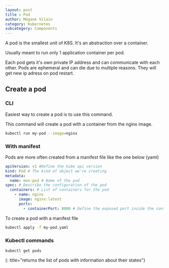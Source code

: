 ```yaml
---
layout: post
title : Pod
author: Mégane Vilain
category: Kubernetes
subcategory: Components
---
```


 A pod is the smallest unit of K8S. It's an abstraction over a container.

 Usually meant to run only 1 application container per pod. 

 Each pod gets it's own private IP address and can communicate with each other.
 Pods are ephemeral and can die due to multiple reasons. They will get new ip adress on pod restart.


 ## Create a pod


 ### CLI
 

 Easiest way to create a pod is to use this command.

 This command will create a pod with a container from the nginx image.

``` bash
kubectl run my-pod --image=nginx
```

### With manifest

Pods are more often created from a manifest file like the one below (yaml)

``` yaml
apiVersion: v1 #Define the kube api version
kind: Pod # The kind of object we're creating
metadata:
  name: mon-pod # Name of the pod
spec: # Describe the configuration of the pod
  containers: # List of containers for the pod
    - name: nginx
      image: nginx:latest
      ports:
        - containerPort: 8080 # Define the exposed port inside the container
```

To create a pod with a manifest file

``` bash
kubectl apply -f my-pod.yaml
```

### Kubectl commands

``` 
kubectl get pods
```
{: title="returns the list of pods with information about their states"}
